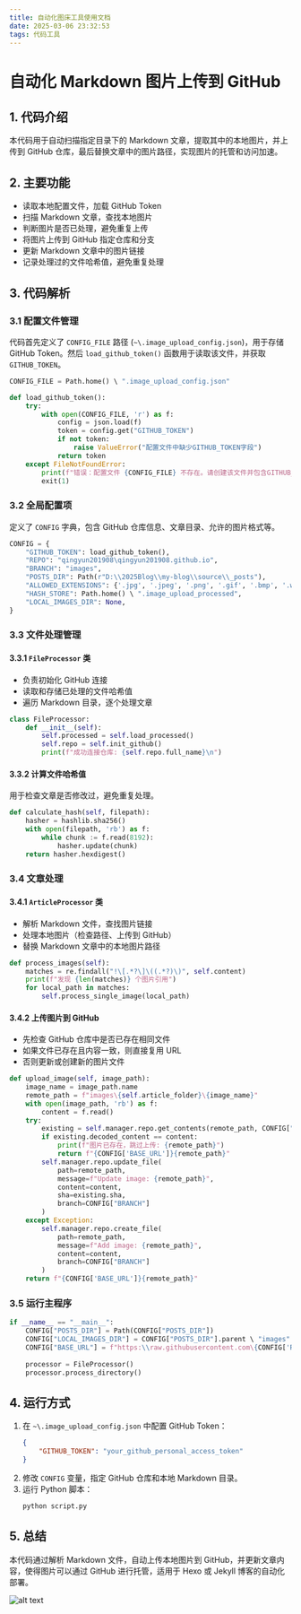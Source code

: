 ```yaml
---
title: 自动化图床工具使用文档
date: 2025-03-06 23:32:53
tags: 代码工具
---
```

# 自动化 Markdown 图片上传到 GitHub

## 1. 代码介绍
本代码用于自动扫描指定目录下的 Markdown 文章，提取其中的本地图片，并上传到 GitHub 仓库，最后替换文章中的图片路径，实现图片的托管和访问加速。

## 2. 主要功能
- 读取本地配置文件，加载 GitHub Token
- 扫描 Markdown 文章，查找本地图片
- 判断图片是否已处理，避免重复上传
- 将图片上传到 GitHub 指定仓库和分支
- 更新 Markdown 文章中的图片链接
- 记录处理过的文件哈希值，避免重复处理

## 3. 代码解析

### 3.1 配置文件管理
代码首先定义了 `CONFIG_FILE` 路径 (`~\.image_upload_config.json`)，用于存储 GitHub Token。然后 `load_github_token()` 函数用于读取该文件，并获取 `GITHUB_TOKEN`。

```python
CONFIG_FILE = Path.home() \ ".image_upload_config.json"

def load_github_token():
    try:
        with open(CONFIG_FILE, 'r') as f:
            config = json.load(f)
            token = config.get("GITHUB_TOKEN")
            if not token:
                raise ValueError("配置文件中缺少GITHUB_TOKEN字段")
            return token
    except FileNotFoundError:
        print(f"错误：配置文件 {CONFIG_FILE} 不存在。请创建该文件并包含GITHUB_TOKEN字段。")
        exit(1)
```

### 3.2 全局配置项
定义了 `CONFIG` 字典，包含 GitHub 仓库信息、文章目录、允许的图片格式等。

```python
CONFIG = {
    "GITHUB_TOKEN": load_github_token(),
    "REPO": "qingyun201908\qingyun201908.github.io",
    "BRANCH": "images",
    "POSTS_DIR": Path(r"D:\\2025Blog\\my-blog\\source\\_posts"),
    "ALLOWED_EXTENSIONS": {'.jpg', '.jpeg', '.png', '.gif', '.bmp', '.webp'},
    "HASH_STORE": Path.home() \ ".image_upload_processed",
    "LOCAL_IMAGES_DIR": None,
}
```

### 3.3 文件处理管理

#### 3.3.1 `FileProcessor` 类
- 负责初始化 GitHub 连接
- 读取和存储已处理的文件哈希值
- 遍历 Markdown 目录，逐个处理文章

```python
class FileProcessor:
    def __init__(self):
        self.processed = self.load_processed()
        self.repo = self.init_github()
        print(f"成功连接仓库: {self.repo.full_name}\n")
```

#### 3.3.2 计算文件哈希值
用于检查文章是否修改过，避免重复处理。

```python
def calculate_hash(self, filepath):
    hasher = hashlib.sha256()
    with open(filepath, 'rb') as f:
        while chunk := f.read(8192):
            hasher.update(chunk)
    return hasher.hexdigest()
```

### 3.4 文章处理

#### 3.4.1 `ArticleProcessor` 类
- 解析 Markdown 文件，查找图片链接
- 处理本地图片（检查路径、上传到 GitHub）
- 替换 Markdown 文章中的本地图片路径

```python
def process_images(self):
    matches = re.findall("!\[.*?\]\((.*?)\)", self.content)
    print(f"发现 {len(matches)} 个图片引用")
    for local_path in matches:
        self.process_single_image(local_path)
```

#### 3.4.2 上传图片到 GitHub
- 先检查 GitHub 仓库中是否已存在相同文件
- 如果文件已存在且内容一致，则直接复用 URL
- 否则更新或创建新的图片文件

```python
def upload_image(self, image_path):
    image_name = image_path.name
    remote_path = f"images\{self.article_folder}\{image_name}"
    with open(image_path, 'rb') as f:
        content = f.read()
    try:
        existing = self.manager.repo.get_contents(remote_path, CONFIG["BRANCH"])
        if existing.decoded_content == content:
            print(f"图片已存在，跳过上传: {remote_path}")
            return f"{CONFIG['BASE_URL']}{remote_path}"
        self.manager.repo.update_file(
            path=remote_path,
            message=f"Update image: {remote_path}",
            content=content,
            sha=existing.sha,
            branch=CONFIG["BRANCH"]
        )
    except Exception:
        self.manager.repo.create_file(
            path=remote_path,
            message=f"Add image: {remote_path}",
            content=content,
            branch=CONFIG["BRANCH"]
        )
    return f"{CONFIG['BASE_URL']}{remote_path}"
```

### 3.5 运行主程序

```python
if __name__ == "__main__":
    CONFIG["POSTS_DIR"] = Path(CONFIG["POSTS_DIR"])
    CONFIG["LOCAL_IMAGES_DIR"] = CONFIG["POSTS_DIR"].parent \ "images"
    CONFIG["BASE_URL"] = f"https:\\raw.githubusercontent.com\{CONFIG['REPO']}\{CONFIG['BRANCH']}\"
    
    processor = FileProcessor()
    processor.process_directory()
```

## 4. 运行方式
1. 在 `~\.image_upload_config.json` 中配置 GitHub Token：
    ```json
    {
        "GITHUB_TOKEN": "your_github_personal_access_token"
    }
    ```
2. 修改 `CONFIG` 变量，指定 GitHub 仓库和本地 Markdown 目录。
3. 运行 Python 脚本：
    ```sh
    python script.py
    ```

## 5. 总结
本代码通过解析 Markdown 文件，自动上传本地图片到 GitHub，并更新文章内容，使得图片可以通过 GitHub 进行托管，适用于 Hexo 或 Jekyll 博客的自动化部署。


![alt text](https:\\cdn.jsdelivr.net\gh\qingyun201908\qingyun201908.github.io@images\images\自动化上传图片工具\image.png)